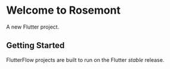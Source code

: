 # Welcome to Rosemont

A new Flutter project.

## Getting Started

FlutterFlow projects are built to run on the Flutter _stable_ release.
